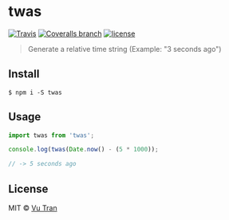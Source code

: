# twas

[![Travis](https://img.shields.io/travis/vutran/twas/master.svg?maxAge=2592000&style=flat-square)](https://travis-ci.org/vutran/twas) [![Coveralls branch](https://img.shields.io/coveralls/vutran/twas/master.svg?maxAge=2592000&style=flat-square)](https://coveralls.io/github/vutran/twas) [![license](https://img.shields.io/github/license/vutran/twas.svg?maxAge=2592000&style=flat-square)](LICENSE)

> Generate a relative time string (Example: "3 seconds ago")

## Install

```
$ npm i -S twas
```

## Usage

```js
import twas from 'twas';

console.log(twas(Date.now() - (5 * 1000));

// -> 5 seconds ago
```

## License

MIT © [Vu Tran](https://github.com/vutran)
